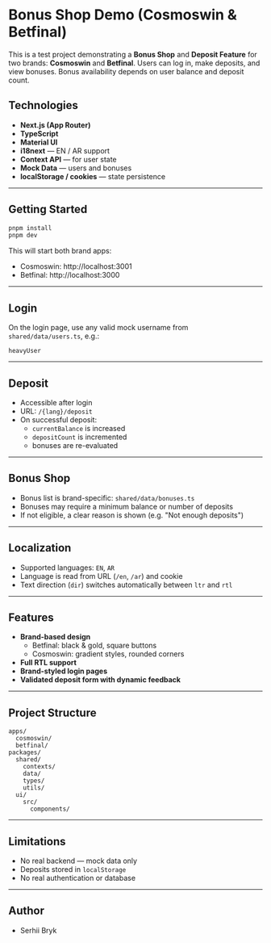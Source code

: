 # Bonus Shop Demo (Cosmoswin & Betfinal)

This is a test project demonstrating a **Bonus Shop** and **Deposit Feature** for two brands: **Cosmoswin** and **Betfinal**. Users can log in, make deposits, and view bonuses. Bonus availability depends on user balance and deposit count.

## Technologies

- **Next.js (App Router)**
- **TypeScript**
- **Material UI**
- **i18next** — EN / AR support
- **Context API** — for user state
- **Mock Data** — users and bonuses
- **localStorage / cookies** — state persistence

---

## Getting Started

```bash
pnpm install
pnpm dev
```

This will start both brand apps:

- Cosmoswin: http://localhost:3001
- Betfinal: http://localhost:3000

---

## Login

On the login page, use any valid mock username from `shared/data/users.ts`, e.g.:
```
heavyUser
```

---

## Deposit

- Accessible after login
- URL: `/{lang}/deposit`
- On successful deposit:
  - `currentBalance` is increased
  - `depositCount` is incremented
  - bonuses are re-evaluated

---

## Bonus Shop

- Bonus list is brand-specific: `shared/data/bonuses.ts`
- Bonuses may require a minimum balance or number of deposits
- If not eligible, a clear reason is shown (e.g. "Not enough deposits")

---

## Localization

- Supported languages: `EN`, `AR`
- Language is read from URL (`/en`, `/ar`) and cookie
- Text direction (`dir`) switches automatically between `ltr` and `rtl`

---

## Features

- **Brand-based design**
  - Betfinal: black & gold, square buttons
  - Cosmoswin: gradient styles, rounded corners
- **Full RTL support**
- **Brand-styled login pages**
- **Validated deposit form with dynamic feedback**

---

## Project Structure

```
apps/
  cosmoswin/
  betfinal/
packages/
  shared/
    contexts/
    data/
    types/
    utils/
  ui/
    src/
      components/
```

---

## Limitations

- No real backend — mock data only
- Deposits stored in `localStorage`
- No real authentication or database


---

## Author

- Serhii Bryk

